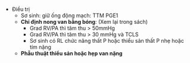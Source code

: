 - Điều trị  
	- Sơ sinh: giữ ống động mạch: TTM PGE1  
	- **Chỉ định nong van bằng bóng**: (Xem lại trong sách)  
		- Grad RV/PA thì tâm thu > 50mmHg  
		- Grad RV/PA thì tâm thu > 30 mmHg và TCLS  
		- Sơ sinh có RL chức năng thất P hoặc thiểu sản thất P nhẹ hoặc tím nặng  
	- **Phẫu thuật thiểu sản hoặc hẹp van nặng**
